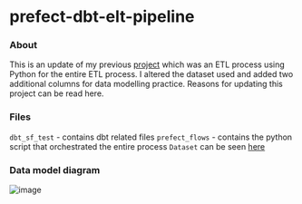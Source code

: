 # prefect-dbt-elt-pipeline

### About
This is an update of my previous [project](https://github.com/krtmlry/product_sales_2019) which was an ETL process using Python for the entire ETL process. I altered the dataset used and added two additional columns for data modelling practice.
Reasons for updating this project can be read here.

### Files
`dbt_sf_test` - contains dbt related files
`prefect_flows` - contains the python script that orchestrated the entire process
`Dataset` can be seen [here](https://github.com/krtmlry/datasets/tree/main/merged_sales_csv)

### Data model diagram

![image](files/Users/jzhang/Desktop/Isolated.png)
